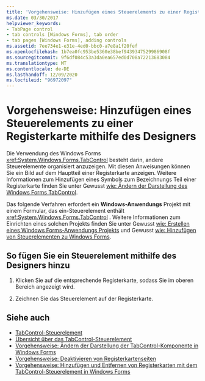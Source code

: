 ```yaml
---
title: 'Vorgehensweise: Hinzufügen eines Steuerelements zu einer Registerkarte mithilfe des Designers'
ms.date: 03/30/2017
helpviewer_keywords:
- TabPage control
- tab controls [Windows Forms], tab order
- tab pages [Windows Forms], adding controls
ms.assetid: 7ee734e1-e31e-4ed0-bbc0-a7e8a1f20fef
ms.openlocfilehash: 1b7ea0fc953be5360e38bef9439347529986908f
ms.sourcegitcommit: 9f6df084c53a3da0ea657ed0d708a72213683084
ms.translationtype: MT
ms.contentlocale: de-DE
ms.lasthandoff: 12/09/2020
ms.locfileid: "96972097"
---
```

# <a name="how-to-add-a-control-to-a-tab-page-using-the-designer"></a>Vorgehensweise: Hinzufügen eines Steuerelements zu einer Registerkarte mithilfe des Designers
Die Verwendung des Windows Forms <xref:System.Windows.Forms.TabControl> besteht darin, andere Steuerelemente organisiert anzuzeigen. Mit diesen Anweisungen können Sie ein Bild auf dem Hauptteil einer Registerkarte anzeigen. Weitere Informationen zum Hinzufügen eines Symbols zum Bezeichnungs Teil einer Registerkarte finden Sie unter Gewusst [wie: Ändern der Darstellung des Windows Forms TabControl](how-to-change-the-appearance-of-the-windows-forms-tabcontrol.md).

 Das folgende Verfahren erfordert ein **Windows-Anwendungs** Projekt mit einem Formular, das ein-Steuerelement enthält <xref:System.Windows.Forms.TabControl> . Weitere Informationen zum Einrichten eines solchen Projekts finden Sie unter Gewusst [wie: Erstellen eines Windows Forms-Anwendungs Projekts](/visualstudio/ide/step-1-create-a-windows-forms-application-project) und Gewusst [wie: Hinzufügen von Steuerelementen zu Windows Forms](how-to-add-controls-to-windows-forms.md).

## <a name="to-add-a-control-using-the-designer"></a>So fügen Sie ein Steuerelement mithilfe des Designers hinzu

1. Klicken Sie auf die entsprechende Registerkarte, sodass Sie im oberen Bereich angezeigt wird.

2. Zeichnen Sie das Steuerelement auf der Registerkarte.

## <a name="see-also"></a>Siehe auch

- [TabControl-Steuerelement](tabcontrol-control-windows-forms.md)
- [Übersicht über das TabControl-Steuerelement](tabcontrol-control-overview-windows-forms.md)
- [Vorgehensweise: Ändern der Darstellung der TabControl-Komponente in Windows Forms](how-to-change-the-appearance-of-the-windows-forms-tabcontrol.md)
- [Vorgehensweise: Deaktivieren von Registerkartenseiten](how-to-disable-tab-pages.md)
- [Vorgehensweise: Hinzufügen und Entfernen von Registerkarten mit dem TabControl-Steuerelement in Windows Forms](how-to-add-and-remove-tabs-with-the-windows-forms-tabcontrol.md)
